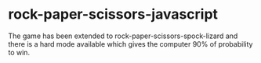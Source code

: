 # rock-paper-scissors-javascript

The game has been extended to rock-paper-scissors-spock-lizard and there is a hard mode available which gives the computer 90% of probability to win.
